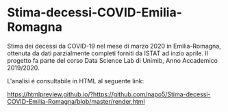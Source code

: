 # Stima-decessi-COVID-Emilia-Romagna
Stima dei decessi da COVID-19 nel mese di marzo 2020 in Emilia-Romagna, ottenuta da dati parzialmente completi forniti da ISTAT ad inzio aprile.
Il progetto fa parte del corso Data Science Lab di Unimib, Anno Accademico 2019/2020.

L'analisi é consultabile in HTML al seguente link:

https://htmlpreview.github.io/?https://github.com/napo5/Stima-decessi-COVID-Emilia-Romagna/blob/master/render.html
